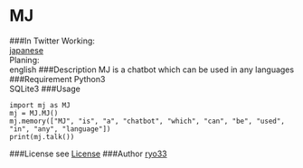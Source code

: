 MJ
==

###In Twitter
Working:  
[japanese](https://twitter.com/mj_bot_jp)  
Planing:  
english
###Description
MJ is a chatbot which can be used in any languages
###Requirement
Python3  
SQLite3
###Usage
```
import mj as MJ
mj = MJ.MJ()
mj.memory(["MJ", "is", "a", "chatbot", "which", "can", "be", "used", "in", "any", "language"])
print(mj.talk())
```
###License
  see [License](LICENSE)
###Author
  [ryo33](https://github.com/ryo33/ "ryo33's github page")

